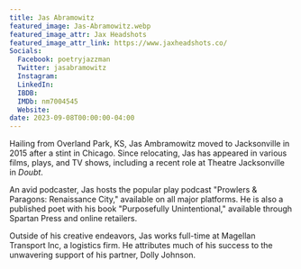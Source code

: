 ```yaml
---
title: Jas Abramowitz
featured_image: Jas-Abramowitz.webp
featured_image_attr: Jax Headshots
featured_image_attr_link: https://www.jaxheadshots.co/
Socials:
  Facebook: poetryjazzman
  Twitter: jasabramowitz
  Instagram: 
  LinkedIn: 
  IBDB: 
  IMDb: nm7004545
  Website: 
date: 2023-09-08T00:00:00-04:00
---
```

Hailing from Overland Park, KS, Jas Ambramowitz moved to Jacksonville in 2015 after a stint in Chicago. Since relocating, Jas has appeared in various films, plays, and TV shows, including a recent role at Theatre Jacksonville in *Doubt*. 

An avid podcaster, Jas hosts the popular play podcast "Prowlers & Paragons: Renaissance City," available on all major platforms. He is also a published poet with his book "Purposefully Unintentional," available through Spartan Press and online retailers.

Outside of his creative endeavors, Jas works full-time at Magellan Transport Inc, a logistics firm. He attributes much of his success to the unwavering support of his partner, Dolly Johnson. 
